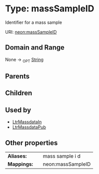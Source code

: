 
# Type: massSampleID


Identifier for a mass sample

URI: [neon:massSampleID](https://data.neonscience.org/massSampleID)


## Domain and Range

None ->  <sub>OPT</sub> [String](types/String.md)

## Parents


## Children


## Used by

 * [LtrMassdataIn](LtrMassdataIn.md)
 * [LtrMassdataPub](LtrMassdataPub.md)

## Other properties

|  |  |  |
| --- | --- | --- |
| **Aliases:** | | mass sample i d |
| **Mappings:** | | neon:massSampleID |

